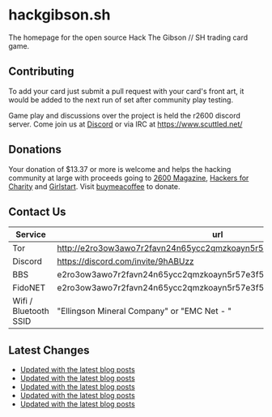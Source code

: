 # hackgibson.sh
The homepage for the open source Hack The Gibson // SH trading card game.


## Contributing

To add your card just submit a pull request with your card's front art, it would be added to the next run of set after community play testing.

Game play and discussions over the project is held the r2600 discord server. Come join us at [Discord](https://discord.com/invite/9hABUzz) or via IRC at https://www.scuttled.net/


## Donations

Your donation of $13.37 or more is welcome and helps the hacking community at large with proceeds going to [2600 Magazine](https://2600.com/), [Hackers for Charity](https://hackersforcharity.org) and [Girlstart](https://girlstart.org).  Visit [buymeacoffee](https://www.buymeacoffee.com/hackgibson.sh) to donate.


## Contact Us

Service | url
-|-
Tor | http://e2ro3ow3awo7r2favn24n65ycc2qmzkoayn5r57e3f56nvjwdcgg32ad.onion
Discord | https://discord.com/invite/9hABUzz
BBS | e2ro3ow3awo7r2favn24n65ycc2qmzkoayn5r57e3f56nvjwdcgg32ad.onion:23
FidoNET | e2ro3ow3awo7r2favn24n65ycc2qmzkoayn5r57e3f56nvjwdcgg32ad.onion:24554
Wifi / Bluetooth SSID | "Ellingson Mineral Company" or "EMC Net - <fidonet address>"

## Latest Changes
<!-- BLOG-POST-LIST:START -->
- [Updated with the latest blog posts](https://github.com/DFW2600/hackgibson.sh/commit/f4f0c0ebf0f0dabdf05cff02dc858a2f606d0c84)
- [Updated with the latest blog posts](https://github.com/DFW2600/hackgibson.sh/commit/5c783961e6ec11874e3a17aaf3a3c350b50ca2e7)
- [Updated with the latest blog posts](https://github.com/DFW2600/hackgibson.sh/commit/112eda56d8120b5acc113b669e84508a3eb9636c)
- [Updated with the latest blog posts](https://github.com/DFW2600/hackgibson.sh/commit/dca458999e16c21a5519d4f0100953a55c816706)
- [Updated with the latest blog posts](https://github.com/DFW2600/hackgibson.sh/commit/0e2a0770de3e25c6def0412b193f2345ea6abbe3)
<!-- BLOG-POST-LIST:END -->

